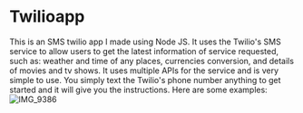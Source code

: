 # Twilioapp

This is an SMS twilio app I made using Node JS. It uses the Twilio's SMS service to  allow users to get the latest information of service requested, such as: weather and time of any places, currencies conversion, and details of movies and tv shows. It uses multiple APIs for the service and is very simple to use. You simply text the Twilio's phone number anything to get started and it will give you the instructions.
Here are some examples:
![IMG_9386](https://user-images.githubusercontent.com/49085384/99935682-1cc2f000-2d16-11eb-8b30-86be1b9ffcb9.jpg)

